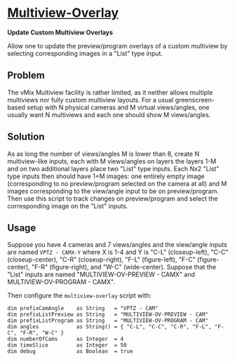 
[Multiview-Overlay](multiview-overlay.vb)
=========================================

**Update Custom Multiview Overlays**

Allow one to update the preview/program overlays of a custom multiview
by selecting corresponding images in a "List" type input.

Problem
-------

The vMix Multiview facility is rather limited, as it neither allows
multiple multiviews nor fully custom multiview layouts. For a usual
greenscreen-based setup with N physical cameras and M virtual
views/angles, one usually want N multiviews and each one should show M
views/angles.

Solution
--------

As as long the number of views/angles M is lower than 8, create N
multiview-like inputs, each with M views/angles on layers the layers
1-M and on two additional layers place two "List" type inputs. Each
Nx2 "List" type inputs then should have 1+M images: one entirely empty image
(corresponding to no preview/program selected on the camera at all) and
M images corresponding to the view/angle input to be on preview/program.
Then use this script to track changes on preview/program and select the
corresponding image on the "List" inputs.

Usage
-----

Suppose you have 4 cameras and 7 views/angles and the view/angle inputs
are named `VPTZ - CAMX-Y` where X is 1-4 and Y is "C-L" (closeup-left),
"C-C" (closeup-center), "C-R" (closeup-right), "F-L" (figure-left),
"F-C" (figure-center), "F-R" (figure-right), and "W-C" (wide-center).
Suppose that the "List" inputs are named "MULTIVIEW-OV-PREVIEW - CAMX"
and MULTIVIEW-OV-PROGRAM - CAMX".

Then configure the `multiview-overlay` script with:

```
dim prefixCamAngle    as String   = "VPTZ - CAM"
dim prefixListPreview as String   = "MULTIVIEW-OV-PREVIEW - CAM"
dim prefixListProgram as String   = "MULTIVIEW-OV-PROGRAM - CAM"
dim angles            as String() = { "C-L", "C-C", "C-R", "F-L", "F-C", "F-R", "W-C" }
dim numberOfCams      as Integer  = 4
dim timeSlice         as Integer  = 50
dim debug             as Boolean  = true
```

